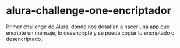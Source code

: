 # alura-challenge-one-encriptador
Primer challenge de Alura, donde nos desafían a hacer una app que encripte un mensaje, lo desencripte y se pueda copiar lo encriptado o desencriptado.
